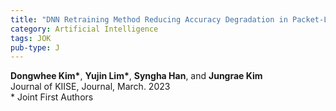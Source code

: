 ```yaml
---
title: "DNN Retraining Method Reducing Accuracy Degradation in Packet-Lossy Environments"
category: Artificial Intelligence
tags: JOK
pub-type: J
---
```


**Dongwhee Kim\***, **Yujin Lim\***, **Syngha Han**, and **Jungrae Kim** <br>
Journal of KIISE, Journal, March. 2023 <br>
\* Joint First Authors
